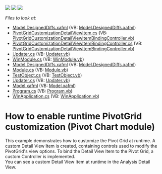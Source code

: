 <!-- default badges list -->
![](https://img.shields.io/endpoint?url=https://codecentral.devexpress.com/api/v1/VersionRange/128590013/11.2.5%2B)
[![](https://img.shields.io/badge/Open_in_DevExpress_Support_Center-FF7200?style=flat-square&logo=DevExpress&logoColor=white)](https://supportcenter.devexpress.com/ticket/details/E1886)
[![](https://img.shields.io/badge/📖_How_to_use_DevExpress_Examples-e9f6fc?style=flat-square)](https://docs.devexpress.com/GeneralInformation/403183)
<!-- default badges end -->
<!-- default file list -->
*Files to look at*:

* [Model.DesignedDiffs.xafml](./CS/PivotGridCustomization.Module.Win/Model.DesignedDiffs.xafml) (VB: [Model.DesignedDiffs.xafml](./VB/PivotGridCustomization.Module.Win/Model.DesignedDiffs.xafml))
* [PivotGridCustomizationDetailViewItem.cs](./CS/PivotGridCustomization.Module.Win/PivotGridCustomizationDetailViewItem.cs) (VB: [PivotGridCustomizationDetailViewItemBindingController.vb](./VB/PivotGridCustomization.Module.Win/PivotGridCustomizationDetailViewItemBindingController.vb))
* [PivotGridCustomizationDetailViewItemBindingController.cs](./CS/PivotGridCustomization.Module.Win/PivotGridCustomizationDetailViewItemBindingController.cs) (VB: [PivotGridCustomizationDetailViewItemBindingController.vb](./VB/PivotGridCustomization.Module.Win/PivotGridCustomizationDetailViewItemBindingController.vb))
* [Updater.cs](./CS/PivotGridCustomization.Module.Win/Updater.cs) (VB: [Updater.vb](./VB/PivotGridCustomization.Module.Win/Updater.vb))
* [WinModule.cs](./CS/PivotGridCustomization.Module.Win/WinModule.cs) (VB: [WinModule.vb](./VB/PivotGridCustomization.Module.Win/WinModule.vb))
* [Model.DesignedDiffs.xafml](./CS/PivotGridCustomization.Module/Model.DesignedDiffs.xafml) (VB: [Model.DesignedDiffs.xafml](./VB/PivotGridCustomization.Module/Model.DesignedDiffs.xafml))
* [Module.cs](./CS/PivotGridCustomization.Module/Module.cs) (VB: [Module.vb](./VB/PivotGridCustomization.Module/Module.vb))
* [TestObject.cs](./CS/PivotGridCustomization.Module/TestObject.cs) (VB: [TestObject.vb](./VB/PivotGridCustomization.Module/TestObject.vb))
* [Updater.cs](./CS/PivotGridCustomization.Module/Updater.cs) (VB: [Updater.vb](./VB/PivotGridCustomization.Module/Updater.vb))
* [Model.xafml](./CS/PivotGridCustomization.Win/Model.xafml) (VB: [Model.xafml](./VB/PivotGridCustomization.Win/Model.xafml))
* [Program.cs](./CS/PivotGridCustomization.Win/Program.cs) (VB: [Program.vb](./VB/PivotGridCustomization.Win/Program.vb))
* [WinApplication.cs](./CS/PivotGridCustomization.Win/WinApplication.cs) (VB: [WinApplication.vb](./VB/PivotGridCustomization.Win/WinApplication.vb))
<!-- default file list end -->
# How to enable runtime PivotGrid customization (Pivot Chart module)


<p>This example demonstrates how to customize the Pivot Grid at runtime. A custom Detail View Item is created, containing controls used to modify the PivotGrid's view options. To bind the Detail View Item to the Pivot Grid, a custom Controller is implemented.<br />
You can see a custom Detail View Item at runtime in the Analysis Detail View.</p>

<br/>


